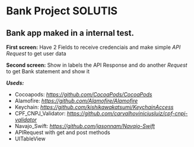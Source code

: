 # Bank Project SOLUTIS
## Bank app maked in a internal test.

**First screen:** Have 2 Fields to receive credenciais and make simple _API Request_ to get user data

**Second screen:** Show in labels the API Response and do another _Request_ to get Bank statement and show it

***Useds:***
- Cocoapods: _https://github.com/CocoaPods/CocoaPods_
- Alamofire: _https://github.com/Alamofire/Alamofire_
- Keychain: _https://github.com/kishikawakatsumi/KeychainAccess_
- CPF_CNPJ_Validator: _https://github.com/carvalhoviniciusluiz/cpf-cnpj-validator_
- Navajo_Swift: _https://github.com/jasonnam/Navajo-Swift_
- APIRequest with get and post methods
- UITableView
